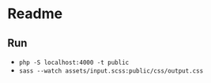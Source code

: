 # Readme

## Run
* `php -S localhost:4000 -t public`
* `sass --watch assets/input.scss:public/css/output.css`